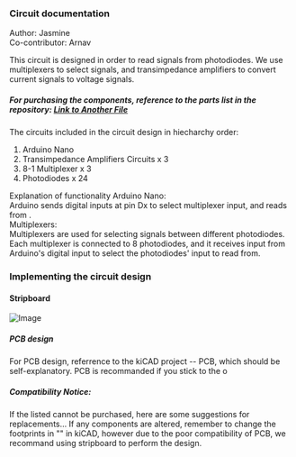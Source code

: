 ### Circuit documentation
Author: Jasmine  
Co-contributor: Arnav  

This circuit is designed in order to read signals from photodiodes. We use multiplexers to select signals, and transimpedance amplifiers to convert current signals to voltage signals.  
##### For purchasing the components, reference to the parts list in the repository: [Link to Another File](another-file.md)  

The circuits included in the circuit design in hiecharchy order:
1. Arduino Nano
2. Transimpedance Amplifiers Circuits x 3
3. 8-1 Multiplexer x 3
4. Photodiodes x 24

Explanation of functionality
Arduino Nano:  
Arduino sends digital inputs at pin Dx to select multiplexer input, and reads from .  
Multiplexers:  
Multiplexers are used for selecting signals between different photodiodes. Each multiplexer is connected to 8 photodiodes, and it receives input from Arduino's digital input to select the photodiodes' input to read from.

### Implementing the circuit design
#### Stripboard

<img src="images/stripboard.jpg" alt="Image" style="max-width: 100%; height: auto;">



##### PCB design
For PCB design, referrence to the kiCAD project -- PCB, which should be self-explanatory. PCB is recommanded if you stick to the o

##### Compatibility Notice:
If the listed cannot be purchased, here are some suggestions for replacements...
If any components are altered, remember to change the footprints in "" in kiCAD, however due to the poor compatibility of PCB, we recommand using stripboard to perform the design.


##### 
